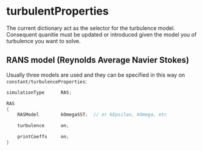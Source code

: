 # turbulentProperties

The current dictionary act as the selector for the turbulence model.
Consequent quanitie must be updated or introduced given the model you of turbulence you want to solve.

## RANS model (Reynolds Average Navier Stokes)

Usually three models are used and they can be specified in this way on ```constant/turbulenceProperties```:

```c++
simulationType      RAS;

RAS
{
    RASModel        kOmegaSST;  // or kEpsilon, kOmega, etc

    turbulence      on;

    printCoeffs     on;
}
```

<!--  Script to show the footer   -->
<html>
<script
    src="https://code.jquery.com/jquery-3.3.1.js"
    integrity="sha256-2Kok7MbOyxpgUVvAk/HJ2jigOSYS2auK4Pfzbm7uH60="
    crossorigin="anonymous">
</script>
<script>
$(function(){
  $("#footer").load("../../footers/footer_second_level_depth.html");
});
</script>
<body>
<div id="footer"></div>
</body>
</html>
